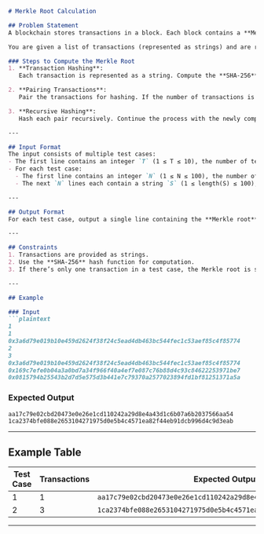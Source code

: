 ```markdown
# Merkle Root Calculation

## Problem Statement
A blockchain stores transactions in a block. Each block contains a **Merkle root**, a hash value representing all the transactions in that block. The Merkle root is computed recursively by hashing pairs of transactions until only one hash remains.

You are given a list of transactions (represented as strings) and are required to compute the Merkle root for multiple test cases. The hash function to use is **SHA-256**.

### Steps to Compute the Merkle Root
1. **Transaction Hashing**:  
   Each transaction is represented as a string. Compute the **SHA-256** hash of each transaction. SHA-256 is a cryptographic hash function that outputs a 256-bit value, typically represented as a 64-character hexadecimal string.

2. **Pairing Transactions**:  
   Pair the transactions for hashing. If the number of transactions is odd, duplicate the last transaction to make the number even before calculating the Merkle root.

3. **Recursive Hashing**:  
   Hash each pair recursively. Continue the process with the newly computed hashes until only one hash remains. This final hash is the **Merkle root**.

---

## Input Format
The input consists of multiple test cases:
- The first line contains an integer `T` (1 ≤ T ≤ 10), the number of test cases.
- For each test case:
  - The first line contains an integer `N` (1 ≤ N ≤ 100), the number of transactions.
  - The next `N` lines each contain a string `S` (1 ≤ length(S) ≤ 100), representing a transaction.

---

## Output Format
For each test case, output a single line containing the **Merkle root** for the given transactions.

---

## Constraints
1. Transactions are provided as strings.
2. Use the **SHA-256** hash function for computation.
3. If there’s only one transaction in a test case, the Merkle root is simply the SHA-256 hash of that transaction.

---

## Example

### Input
```plaintext
1
1
0x3a6d79e019b10e459d2624f38f24c5ead4db463bc544fec1c53aef85c4f85774
2
3
0x3a6d79e019b10e459d2624f38f24c5ead4db463bc544fec1c53aef85c4f85774
0x169c7efe0b04a3a0bd7a34f966f40a4ef7e087c76b88d4c93c84622253971be7
0x0815794b25543b2d7d5e575d3b441e7c79370a2577023894fd1bf81251371a5a
```

### Expected Output
```plaintext
aa17c79e02cbd20473e0e26e1cd110242a29d8e4a43d1c6b07a6b2037566aa54
1ca2374bfe088e2653104271975d0e5b4c4571ea82f44eb91dcb996d4c9d3eab
```

---

## Example Table

| Test Case | Transactions | Expected Output                                      | Actual Output                                      |
|-----------|--------------|-----------------------------------------------------|---------------------------------------------------|
| 1         | 1            | `aa17c79e02cbd20473e0e26e1cd110242a29d8e4a43d1c6b07a6b2037566aa54` | `aa17c79e02cbd20473e0e26e1cd110242a29d8e4a43d1c6b07a6b2037566aa54` |
| 2         | 3            | `1ca2374bfe088e2653104271975d0e5b4c4571ea82f44eb91dcb996d4c9d3eab` | `1ca2374bfe088e2653104271975d0e5b4c4571ea82f44eb91dcb996d4c9d3eab` |

--- 
```